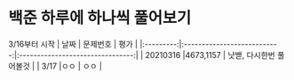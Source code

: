 # 백준 하루에 하나씩 풀어보기
3/16부터 시작
| 날짜        | 문제번호                   | 평가                             |
|:---------:|:---------------------------:|:--------------------------------:|
| 20210316     |4673,1157             | 낫밷, 다시한번 풀어볼것                |
| 3/17      |ㅇㅇ                         | ㅇㅇ                             |
